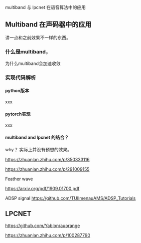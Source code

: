 multiband 与 lpcnet 在语音算法中的应用


## Multiband 在声码器中的应用

讲一点和之前效果不一样的东西。

### 什么是multiband，
为什么multiband会加速收敛

### 实现代码解析

#### python版本
xxx

#### pytorch实现
xxx

#### multiband and lpcnet 的结合？
 
why？
实际上并没有预想的效果。

https://zhuanlan.zhihu.com/p/350333116

https://zhuanlan.zhihu.com/p/291009155

Feather wave

https://arxiv.org/pdf/1909.01700.pdf

ADSP signal
https://github.com/TUIlmenauAMS/ADSP_Tutorials

## LPCNET


https://github.com/Yablon/auorange

https://zhuanlan.zhihu.com/p/100287790